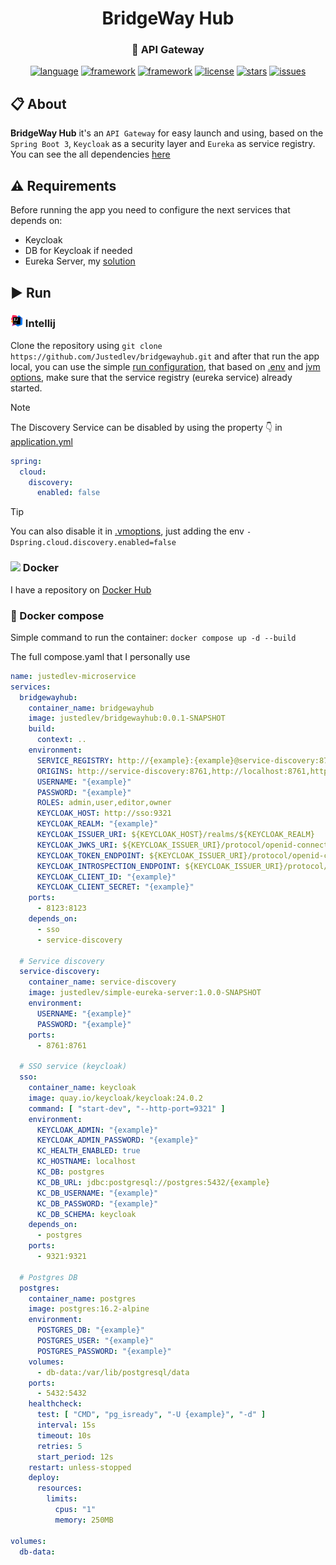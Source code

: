 <div id="header" align="center">
    <h1>BridgeWay Hub</h1>
    <h3>🧱 API Gateway</h3>
</div>

<div id="badges" align="center">

[![language](https://img.shields.io/badge/Java%2017-e6892e)](https://github.com/Justedlev/bridgewayhub)
[![framework](https://img.shields.io/badge/Spring%20Framework%206-6cb52d)](https://github.com/Justedlev/bridgewayhub)
[![framework](https://img.shields.io/badge/Spring%20Boot%203-6cb52d)](https://github.com/Justedlev/bridgewayhub)
[![license](https://img.shields.io/github/license/Justedlev/bridgewayhub)](https://github.com/Justedlev/bridgewayhub)
[![stars](https://img.shields.io/github/stars/Justedlev/bridgewayhub)](https://github.com/Justedlev/bridgewayhub/star)
[![issues](https://img.shields.io/github/issues/Justedlev/bridgewayhub)](https://github.com/Justedlev/bridgewayhub/issues)

</div>

## 📋 About

__BridgeWay Hub__ it's an `API Gateway` for easy launch and using, based on the `Spring Boot 3`,
`Keycloak` as a security layer and `Eureka` as service registry.
You can see the all dependencies [here](../pom.xml)

## ⚠️ Requirements

Before running the app you need to configure the next services that depends on:

- Keycloak
- DB for Keycloak if needed
- Eureka Server, my [solution](https://github.com/Justedlev/simple-eureka-server)

## ▶️ Run

### <img src="https://raw.githubusercontent.com/devicons/devicon/master/icons/intellij/intellij-original.svg" width="20" style="pointer-events: none; cursore=default"/> Intellij

Clone the repository using `git clone https://github.com/Justedlev/bridgewayhub.git` and after that run the app local,
you can use the simple [run configuration](.run%2FDefault.run.xml), that based on [.env](../.env)
and [jvm options](../.vmoptions), make sure that the service registry (eureka service) already started.

> [!NOTE]
> The Discovery Service can be disabled by using the property 👇 in [application.yml](..%2Fsrc%2Fmain%2Fresources%2Fapplication.yml)
> ```yml 
> spring:
>   cloud:
>     discovery:
>       enabled: false
> ```

> [!TIP]
> You can also disable it in [.vmoptions](..%2F.vmoptions), just adding the env `-Dspring.cloud.discovery.enabled=false`

### <img src="https://raw.githubusercontent.com/rahuldkjain/github-profile-readme-generator/refs/heads/master/src/images/icons/Devops/docker.svg" width="20" style="pointer-events: none; cursore=default"/> Docker

I have a repository on [Docker Hub](https://hub.docker.com/repository/docker/justedlev/bridgewayhub/general)

### 📝 Docker compose

Simple command to run the container: `docker compose up -d --build`

The full compose.yaml that I personally use

```yaml
name: justedlev-microservice
services:
  bridgewayhub:
    container_name: bridgewayhub
    image: justedlev/bridgewayhub:0.0.1-SNAPSHOT
    build:
      context: ..
    environment:
      SERVICE_REGISTRY: http://{example}:{example}@service-discovery:8761/eureka
      ORIGINS: http://service-discovery:8761,http://localhost:8761,http://localhost:3000
      USERNAME: "{example}"
      PASSWORD: "{example}"
      ROLES: admin,user,editor,owner
      KEYCLOAK_HOST: http://sso:9321
      KEYCLOAK_REALM: "{example}"
      KEYCLOAK_ISSUER_URI: ${KEYCLOAK_HOST}/realms/${KEYCLOAK_REALM}
      KEYCLOAK_JWKS_URI: ${KEYCLOAK_ISSUER_URI}/protocol/openid-connect/certs
      KEYCLOAK_TOKEN_ENDPOINT: ${KEYCLOAK_ISSUER_URI}/protocol/openid-connect/token
      KEYCLOAK_INTROSPECTION_ENDPOINT: ${KEYCLOAK_ISSUER_URI}/protocol/openid-connect/token/introspect
      KEYCLOAK_CLIENT_ID: "{example}"
      KEYCLOAK_CLIENT_SECRET: "{example}"
    ports:
      - 8123:8123
    depends_on:
      - sso
      - service-discovery

  # Service discovery
  service-discovery:
    container_name: service-discovery
    image: justedlev/simple-eureka-server:1.0.0-SNAPSHOT
    environment:
      USERNAME: "{example}"
      PASSWORD: "{example}"
    ports:
      - 8761:8761

  # SSO service (keycloak)
  sso:
    container_name: keycloak
    image: quay.io/keycloak/keycloak:24.0.2
    command: [ "start-dev", "--http-port=9321" ]
    environment:
      KEYCLOAK_ADMIN: "{example}"
      KEYCLOAK_ADMIN_PASSWORD: "{example}"
      KC_HEALTH_ENABLED: true
      KC_HOSTNAME: localhost
      KC_DB: postgres
      KC_DB_URL: jdbc:postgresql://postgres:5432/{example}
      KC_DB_USERNAME: "{example}"
      KC_DB_PASSWORD: "{example}"
      KC_DB_SCHEMA: keycloak
    depends_on:
      - postgres
    ports:
      - 9321:9321

  # Postgres DB
  postgres:
    container_name: postgres
    image: postgres:16.2-alpine
    environment:
      POSTGRES_DB: "{example}"
      POSTGRES_USER: "{example}"
      POSTGRES_PASSWORD: "{example}"
    volumes:
      - db-data:/var/lib/postgresql/data
    ports:
      - 5432:5432
    healthcheck:
      test: [ "CMD", "pg_isready", "-U {example}", "-d" ]
      interval: 15s
      timeout: 10s
      retries: 5
      start_period: 12s
    restart: unless-stopped
    deploy:
      resources:
        limits:
          cpus: "1"
          memory: 250MB

volumes:
  db-data:
```
